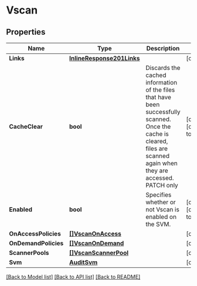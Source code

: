 # Vscan

## Properties

Name | Type | Description | Notes
------------ | ------------- | ------------- | -------------
**Links** | [**InlineResponse201Links**](inline_response_201__links.md) |  | [optional] 
**CacheClear** | **bool** | Discards the cached information of the files that have been successfully scanned. Once the cache is cleared, files are scanned again when they are accessed. PATCH only | [optional] [default to false]
**Enabled** | **bool** | Specifies whether or not Vscan is enabled on the SVM. | [optional] [default to true]
**OnAccessPolicies** | [**[]VscanOnAccess**](vscan_on_access.md) |  | [optional] 
**OnDemandPolicies** | [**[]VscanOnDemand**](vscan_on_demand.md) |  | [optional] 
**ScannerPools** | [**[]VscanScannerPool**](vscan_scanner_pool.md) |  | [optional] 
**Svm** | [**AuditSvm**](audit_svm.md) |  | [optional] 

[[Back to Model list]](../README.md#documentation-for-models) [[Back to API list]](../README.md#documentation-for-api-endpoints) [[Back to README]](../README.md)


